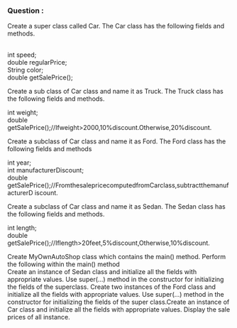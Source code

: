 <h3>Question :</h3>
Create a super class called Car. The Car class has the following fields and methods.

<br>int speed;
<br>double regularPrice;
<br>String color;
<br>double getSalePrice();

Create a sub class of Car class and name it as Truck. The Truck class has the following fields and methods.

int weight;
<br>double getSalePrice();//Ifweight>2000,10%discount.Otherwise,20%discount.

Create a subclass of Car class and name it as Ford. The Ford class has the following fields and methods

int year;
<br>int manufacturerDiscount;
<br>double
<br>getSalePrice();//FromthesalepricecomputedfromCarclass,subtractthemanufacturerD
iscount.

Create a subclass of Car class and name it as Sedan. The Sedan class has the following fields and
methods.

int length;
<br>double getSalePrice();//Iflength>20feet,5%discount,Otherwise,10%discount.

Create MyOwnAutoShop class which contains the main() method. Perform the following within the main() method 
<br>Create an instance of Sedan class and initialize all the fields with appropriate values. Use super(...) method in the constructor for initializing the fields of the superclass. Create two instances of the Ford class and initialize all the fields with appropriate values. Use
super(...) method in the constructor for initializing the fields of the super class.Create an instance of Car class and initialize all the fields with appropriate values. Display the sale prices of all instance.

